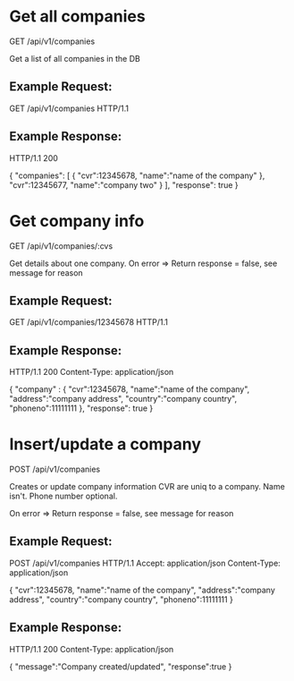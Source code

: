 Get all companies
==================
GET /api/v1/companies

Get a list of all companies in the DB

Example Request:
----------------
GET /api/v1/companies HTTP/1.1

Example Response:
-----------------
HTTP/1.1 200

{ "companies":
  [
    {
      "cvr":12345678,
      "name":"name of the company"
    },
      "cvr":12345677,
      "name":"company two"
    }
  ],
  "response": true
}

Get company info
================
GET /api/v1/companies/:cvs

Get details about one company.
On error => Return response = false, see message for reason

Example Request:
----------------
GET /api/v1/companies/12345678 HTTP/1.1

Example Response:
-----------------
HTTP/1.1 200
Content-Type: application/json

{ "company" :
  {
    "cvr":12345678,
    "name":"name of the company",
    "address":"company address",
    "country":"company country",
    "phoneno":11111111
  },
  "response": true
}

Insert/update a company
=======================
POST /api/v1/companies

Creates or update company information
CVR are uniq to a company. Name isn't. Phone number optional.

On error => Return response = false, see message for reason


Example Request:
----------------
POST /api/v1/companies HTTP/1.1
Accept: application/json
Content-Type: application/json

{
  "cvr":12345678,
  "name":"name of the company",
  "address":"company address",
  "country":"company country",
  "phoneno":11111111
}

Example Response:
-----------------
HTTP/1.1 200
Content-Type: application/json

{ "message":"Company created/updated", "response":true }


